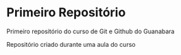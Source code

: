 # Primeiro Repositório
 Primeiro repositório do curso de Git e Github do Guanabara

 Repositório criado durante uma aula do curso
